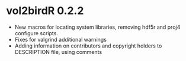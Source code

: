 # vol2birdR 0.2.2
* New macros for locating system libraries, removing hdf5r and proj4 configure scripts.
* Fixes for valgrind additional warnings
* Adding information on contributors and copyright holders to DESCRIPTION file, using comments
